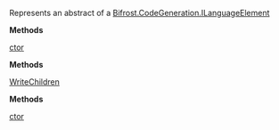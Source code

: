 Represents an abstract of a [Bifrost.CodeGeneration.ILanguageElement](Bifrost.CodeGeneration.ILanguageElement)

**Methods**

[ctor](Bifrost.CodeGeneration.LanguageElement.ctor)


**Methods**

[WriteChildren](Bifrost.CodeGeneration.LanguageElement.WriteChildren)


**Methods**

[ctor](Bifrost.CodeGeneration.JavaScript.Assignment.ctor)
